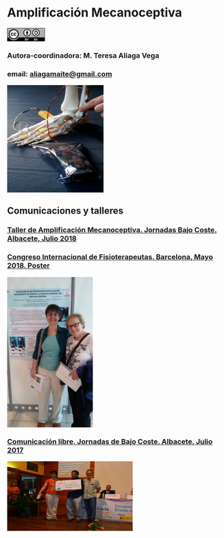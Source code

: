 # Amplificación Mecanoceptiva
<a href="" target="_blank"><img width="88" height="31" border="0" align="center" src="img/ccbysa.png "/></a>

### Autora-coordinadora: M. Teresa Aliaga Vega

### email: aliagamaite@gmail.com

<a href="" target="_blank"><img width="225" height="250" border="0" align="center" src="img/esqueleto.jpg  "/></a>

## Comunicaciones y talleres 

### [Taller de Amplificación Mecanoceptiva. Jornadas Bajo Coste. Albacete, Julio 2018](https://github.com/leobotmanuel/MecanoAmplificador/blob/master/doc/TallerBajoCoste_Julio2018/README.md#taller-de-amplificaci%C3%B3n-mecanoceptiva-jornadas-de-bajo-coste)

### [Congreso Internacional de Fisioterapeutas. Barcelona, Mayo 2018.](https://www.scientificbigdata.com/article.php?blIYO5OuL/HDwafAvKT5K8BasnMHnuTH1SXdehBW5Ts=)[ Poster](https://www.scientificbigdata.com/interfaces/obre_pdf.php?CnNz7mwHNtiSnn+2lzr3uhv4fS1wpps+gGg63qcr062tt7LxeJ1ctJF578Abv4HJArS/aLVIIjOpoRH2y0F+qNRRP84h60jq+HWhWVGkvgo17bYl2g4XW/PxXpxEl8ph)

<a href="" target="_blank"><img width="200" height="350" border="0" align="center" src="img/20180504_CFisio.jpg  "/></a>

### [Comunicación libre. Jornadas de Bajo Coste. Albacete, Julio 2017](https://github.com/leobotmanuel/MecanoAmplificador#comunicaci%C3%B3n-libre-jornadas-de-bajo-coste)

<a href="" target="_blank"><img width="293" height="162" border="0" align="center" src="img/premiobajocoste2017.jpg "/></a>
